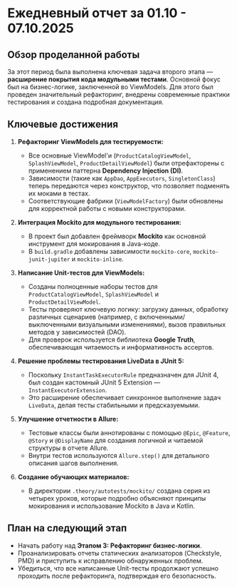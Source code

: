 # Ежедневный отчет за 01.10 - 07.10.2025

## Обзор проделанной работы

За этот период была выполнена ключевая задача второго этапа — **расширение покрытия кода модульными тестами**. Основной фокус был на бизнес-логике, заключенной во ViewModels. Для этого был проведен значительный рефакторинг, внедрены современные практики тестирования и создана подробная документация.

## Ключевые достижения

1.  **Рефакторинг ViewModels для тестируемости:**
    *   Все основные ViewModel'и (`ProductCatalogViewModel`, `SplashViewModel`, `ProductDetailViewModel`) были отрефакторены с применением паттерна **Dependency Injection (DI)**.
    *   Зависимости (такие как `AppDao`, `AppExecutors`, `SingletonClass`) теперь передаются через конструктор, что позволяет подменять их моками в тестах.
    *   Соответствующие фабрики (`ViewModelFactory`) были обновлены для корректной работы с новыми конструкторами.

2.  **Интеграция Mockito для модульного тестирования:**
    *   В проект был добавлен фреймворк **Mockito** как основной инструмент для мокирования в Java-коде.
    *   В `build.gradle` добавлены зависимости `mockito-core`, `mockito-junit-jupiter` и `mockito-inline`.

3.  **Написание Unit-тестов для ViewModels:**
    *   Созданы полноценные наборы тестов для `ProductCatalogViewModel`, `SplashViewModel` и `ProductDetailViewModel`.
    *   Тесты проверяют ключевую логику: загрузку данных, обработку различных сценариев (например, с включенными/выключенными визуальными изменениями), вызов правильных методов у зависимостей (DAO).
    *   Для проверок используется библиотека **Google Truth**, обеспечивающая читаемость и информативность ассертов.

4.  **Решение проблемы тестирования LiveData в JUnit 5:**
    *   Поскольку `InstantTaskExecutorRule` предназначен для JUnit 4, был создан кастомный JUnit 5 Extension — `InstantExecutorExtension`.
    *   Это расширение обеспечивает синхронное выполнение задач `LiveData`, делая тесты стабильными и предсказуемыми.

5.  **Улучшение отчетности в Allure:**
    *   Тестовые классы были аннотированы с помощью `@Epic`, `@Feature`, `@Story` и `@DisplayName` для создания логичной и читаемой структуры в отчете Allure.
    *   Внутри тестов используются `Allure.step()` для детального описания шагов выполнения.

6.  **Создание обучающих материалов:**
    *   В директории `.theory/autotests/mockito/` создана серия из четырех уроков, которые подробно объясняют принципы мокирования и использование Mockito в Java и Kotlin.

## План на следующий этап

*   Начать работу над **Этапом 3: Рефакторинг бизнес-логики**.
*   Проанализировать отчеты статических анализаторов (Checkstyle, PMD) и приступить к исправлению обнаруженных проблем.
*   Убедиться, что все написанные Unit-тесты продолжают успешно проходить после рефакторинга, подтверждая его безопасность.